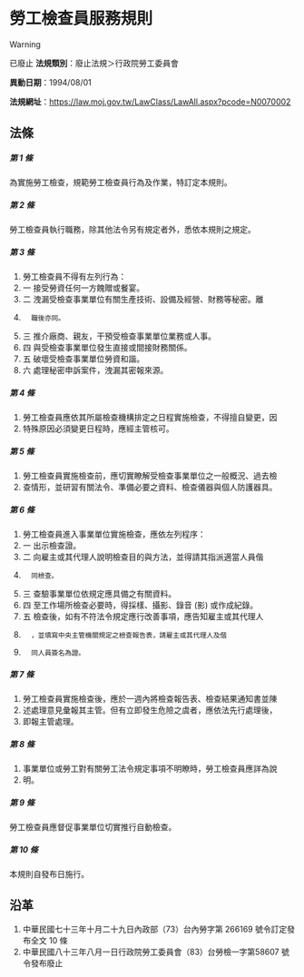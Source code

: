 # 勞工檢查員服務規則


> [!WARNING]
> 已廢止
**法規類別**：廢止法規＞行政院勞工委員會

**異動日期**：1994/08/01  

**法規網址**：https://law.moj.gov.tw/LawClass/LawAll.aspx?pcode=N0070002



## 法條
##### 第 1 條
為實施勞工檢查，規範勞工檢查員行為及作業，特訂定本規則。

##### 第 2 條
勞工檢查員執行職務，除其他法令另有規定者外，悉依本規則之規定。

##### 第 3 條
1. 勞工檢查員不得有左列行為：
1.   一  接受勞資任何一方餽贈或餐宴。
1.   二  洩漏受檢查事業單位有關生產技術、設備及經營、財務等秘密。離
1.       職後亦同。
1.   三  推介廠商、親友，干預受檢查事業單位業務或人事。
1.   四  與受檢查事業單位發生直接或間接財務關係。
1.   五  破壞受檢查事業單位勞資和諧。
1.   六  處理秘密申訴案件，洩漏其密報來源。

##### 第 4 條
1. 勞工檢查員應依其所屬檢查機構排定之日程實施檢查，不得擅自變更，因
1. 特殊原因必須變更日程時，應經主管核可。

##### 第 5 條
1. 勞工檢查員實施檢查前，應切實瞭解受檢查事業單位之一般概況、過去檢
1. 查情形，並研習有關法令、準備必要之資料、檢查儀器與個人防護器具。

##### 第 6 條
1. 勞工檢查員進入事業單位實施檢查，應依左列程序：
1.   一  出示檢查證。
1.   二  向雇主或其代理人說明檢查目的與方法，並得請其指派適當人員偕
1.       同檢查。
1.   三  查驗事業單位依規定應具備之有關資料。
1.   四  至工作場所檢查必要時，得採樣、攝影、錄音 (影) 或作成紀錄。
1.   五  檢查後，如有不符法令規定應行改善事項，應告知雇主或其代理人
1.       ，並填寫中央主管機關規定之檢查報告表，請雇主或其代理人及偕
1.       同人員簽名為證。

##### 第 7 條
1. 勞工檢查員實施檢查後，應於一週內將檢查報告表、檢查結果通知書並陳
1. 述處理意見彙報其主管。但有立即發生危險之虞者，應依法先行處理後，
1. 即報主管處理。

##### 第 8 條
1. 事業單位或勞工對有關勞工法令規定事項不明瞭時，勞工檢查員應詳為說
1. 明。

##### 第 9 條
勞工檢查員應督促事業單位切實推行自動檢查。

##### 第 10 條
本規則自發布日施行。

## 沿革
1. 中華民國七十三年十月二十九日內政部（73）台內勞字第 266169 號令訂定發布全文 10 條
1. 中華民國八十三年八月一日行政院勞工委員會（83）台勞檢一字第58607 號令發布廢止
